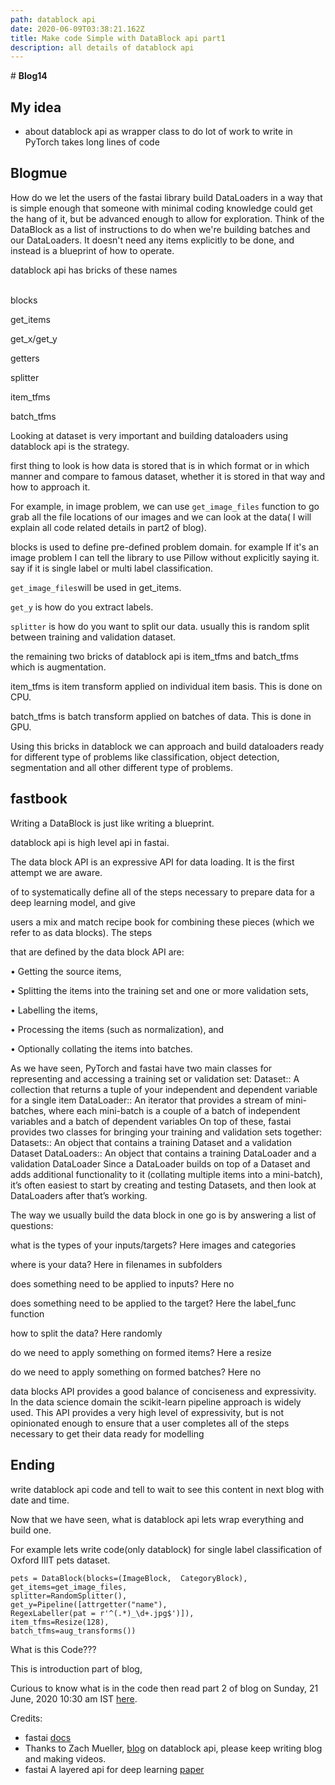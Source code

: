 ```yaml
---
path: datablock api
date: 2020-06-09T03:38:21.162Z
title: Make code Simple with DataBlock api part1
description: all details of datablock api
---
```

\# **Blog14**

## My idea

* about datablock api as wrapper class to do lot of work to write in PyTorch takes long lines of code

## Blogmue

How do we let the users of the fastai library build DataLoaders in a way that is simple enough that someone with minimal coding knowledge could get the hang of it, but be advanced enough to allow for exploration. Think of the DataBlock as a list of instructions to do when we're building batches and our DataLoaders. It doesn't need any items explicitly to be done, and instead is a blueprint of how to operate.

datablock api has bricks of these names 

\
blocks

get_items

get_x/get_y

getters

splitter

item_tfms

batch_tfms

Looking at dataset is very important and building dataloaders using datablock api is the strategy. 

first thing to look is how data is stored that is in which format or in which manner and compare to famous dataset, whether it is stored in that way and how to approach it.

For example, in image problem, we can use `get_image_files` function to go grab all the file locations of our images and we can look at the data( I will explain all code related details in part2 of blog).

blocks is used to define pre-defined problem domain. for example If it's an image problem I can tell the library to use Pillow without explicitly saying it. say if it is single label or multi label classification.

`get_image_files`will be used in get_items.

`get_y` is how do you extract labels.

`splitter` is how do you want to split our data. usually this is random split between training and validation dataset. 

the remaining two bricks of datablock api is item_tfms and batch_tfms which is augmentation.

item_tfms is item transform applied on individual item basis. This is done on CPU.

batch_tfms is batch transform applied on batches of data. This is done in GPU.

Using this bricks in datablock we can approach and build dataloaders ready for different type of problems like classification, object detection, segmentation and all other different type of problems.

## fastbook

Writing a DataBlock is just like writing a blueprint.

datablock api is high level api in fastai.

 The data block API is an expressive API for data loading. It is the first attempt we are aware.

of to systematically define all of the steps necessary to prepare data for a deep learning model, and give

users a mix and match recipe book for combining these pieces (which we refer to as data blocks). The steps

that are defined by the data block API are:

• Getting the source items,

• Splitting the items into the training set and one or more validation sets,

• Labelling the items,

• Processing the items (such as normalization), and

• Optionally collating the items into batches.

As we have seen, PyTorch and fastai have two main classes for representing and accessing a training set or validation set: Dataset:: A collection that returns a tuple of your independent and dependent variable for a single item DataLoader:: An iterator that provides a stream of mini-batches, where each mini-batch is a couple of a batch of independent variables and a batch of dependent variables On top of these, fastai provides two classes for bringing your training and validation sets together: Datasets:: An object that contains a training Dataset and a validation Dataset DataLoaders:: An object that contains a training DataLoader and a validation DataLoader Since a DataLoader builds on top of a Dataset and adds additional functionality to it (collating multiple items into a mini-batch), it’s often easiest to start by creating and testing Datasets, and then look at DataLoaders after that’s working.

The way we usually build the data block in one go is by answering a list of questions:

what is the types of your inputs/targets? Here images and categories

where is your data? Here in filenames in subfolders

does something need to be applied to inputs? Here no

does something need to be applied to the target? Here the label_func function

how to split the data? Here randomly

do we need to apply something on formed items? Here a resize

do we need to apply something on formed batches? Here no

data blocks API provides a good balance of conciseness and expressivity. In the data science domain the scikit-learn pipeline approach is widely used. This API provides a very high level of expressivity, but is not opinionated enough to ensure that a user completes all of the steps necessary to get their data ready for modelling

## Ending

write datablock api code and tell to wait to see this content in next blog with date and time.

Now that we have seen, what is datablock api lets wrap everything and build one.

For example lets write code(only datablock) for single label classification of Oxford IIIT pets dataset.

```
pets = DataBlock(blocks=(ImageBlock,  CategoryBlock),  
get_items=get_image_files,  
splitter=RandomSplitter(),  
get_y=Pipeline([attrgetter("name"),  
RegexLabeller(pat = r'^(.*)_\d+.jpg$')]),  
item_tfms=Resize(128),  
batch_tfms=aug_transforms())
```

What is this Code???

This is introduction part of blog, 

Curious to know what is in the code then read part 2 of blog on Sunday, 21 June, 2020 10:30 am IST [here](https://kirankamath.netlify.app/blog/make-code-simple-with-datablock-api-part2/).

Credits:

* fastai [docs](https://dev.fast.ai/) 
* Thanks to Zach Mueller, [blog](https://muellerzr.github.io/fastblog/datablock/2020/03/21/DataBlockAPI.html) on datablock api, please keep writing blog and making videos.
* fastai A layered api for deep learning [paper](https://arxiv.org/pdf/2002.04688.pdf)
